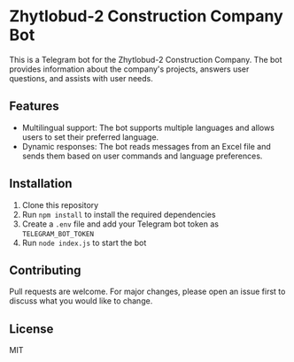 # Zhytlobud-2 Construction Company Bot

This is a Telegram bot for the Zhytlobud-2 Construction Company. The bot provides information about the company's projects, answers user questions, and assists with user needs.

## Features

- Multilingual support: The bot supports multiple languages and allows users to set their preferred language.
- Dynamic responses: The bot reads messages from an Excel file and sends them based on user commands and language preferences.

## Installation

1. Clone this repository
2. Run `npm install` to install the required dependencies
3. Create a `.env` file and add your Telegram bot token as `TELEGRAM_BOT_TOKEN`
4. Run `node index.js` to start the bot

## Contributing

Pull requests are welcome. For major changes, please open an issue first to discuss what you would like to change.

## License

MIT
